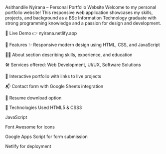 Asithandile Nyirana – Personal Portfolio Website
Welcome to my personal portfolio website! This responsive web application showcases my skills, projects, and background as a BSc Information Technology graduate with strong programming knowledge and a passion for design and development.

🔗 Live Demo
👉 nyirana.netlify.app


📌 Features
✨ Responsive modern design using HTML, CSS, and JavaScript

🧑‍💻 About section describing skills, experience, and education

🛠️ Services offered: Web Development, UI/UX, Software Solutions

📱 Interactive portfolio with links to live projects

📬 Contact form with Google Sheets integration

📄 Resume download option

🧰 Technologies Used
HTML5 & CSS3

JavaScript

Font Awesome for icons

Google Apps Script for form submission

Netlify for deployment
